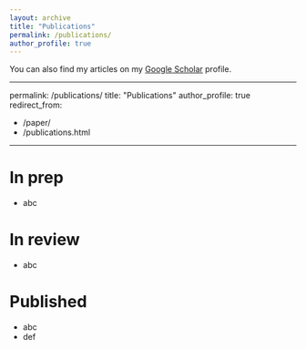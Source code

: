 ```yaml
---
layout: archive
title: "Publications"
permalink: /publications/
author_profile: true
---
```


You can also find my articles on my [Google Scholar](https://scholar-google-com.libproxy2.usc.edu/citations?user=hXnUA9wAAAAJ&hl=en&oi=ao) profile.

---
permalink: /publications/
title: "Publications"
author_profile: true
redirect_from: 
  - /paper/
  - /publications.html
---

In prep
======
* abc

In review
======
* abc

Published
======
* abc
* def
